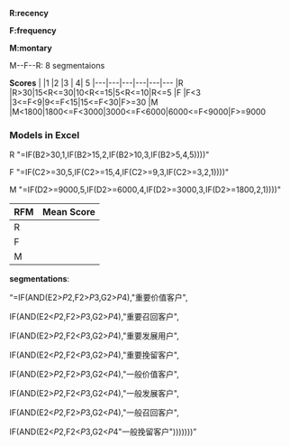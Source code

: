 **R:recency**

**F:frequency**

**M:montary**

M--F--R: 8 segmentaions 

**Scores**
|   |1  |2  |3  |  4| 5
|---|---|---|---|---|---
|R  |R>30|15<R<=30|10<R<=15|5<R<=10|R<=5
|F  |F<3  |3<=F<9|9<=F<15|15<=F<30|F>=30
|M  |M<1800|1800<=F<3000|3000<=F<6000|6000<=F<9000|F>=9000

### Models in Excel

R "=IF(B2>30,1,IF(B2>15,2,IF(B2>10,3,IF(B2>5,4,5))))"

F "=IF(C2>=30,5,IF(C2>=15,4,IF(C2>=9,3,IF(C2>=3,2,1))))"

M "=IF(D2>=9000,5,IF(D2>=6000,4,IF(D2>=3000,3,IF(D2>=1800,2,1))))"

RFM|Mean Score|
---|---|
R|
F|
M|

**segmentations**:

“=IF(AND(E2>$P$2,F2>$P$3,G2>$P$4),"重要价值客户",

IF(AND(E2<$P$2,F2>$P$3,G2>$P$4),"重要召回客户",

IF(AND(E2>$P$2,F2<$P$3,G2>$P$4),"重要发展用户",

IF(AND(E2<$P$2,F2<$P$3,G2>$P$4),"重要挽留客户",

IF(AND(E2>$P$2,F2>$P$3,G2<$P$4),"一般价值客户",

IF(AND(E2>$P$2,F2<$P$3,G2<$P$4),"一般发展客户",

IF(AND(E2<$P$2,F2>$P$3,G2<$P$4),"一般召回客户",

IF(AND(E2<$P$2,F2<$P$3,G2<$P$4"一般挽留客户")))))))”
